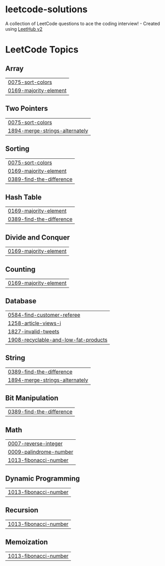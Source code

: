 # leetcode-solutions
A collection of LeetCode questions to ace the coding interview! - Created using [LeetHub v2](https://github.com/arunbhardwaj/LeetHub-2.0)

<!---LeetCode Topics Start-->
# LeetCode Topics
## Array
|  |
| ------- |
| [0075-sort-colors](https://github.com/JashwanthReddy13189/leetcode-solutions/tree/master/0075-sort-colors) |
| [0169-majority-element](https://github.com/JashwanthReddy13189/leetcode-solutions/tree/master/0169-majority-element) |
## Two Pointers
|  |
| ------- |
| [0075-sort-colors](https://github.com/JashwanthReddy13189/leetcode-solutions/tree/master/0075-sort-colors) |
| [1894-merge-strings-alternately](https://github.com/JashwanthReddy13189/leetcode-solutions/tree/master/1894-merge-strings-alternately) |
## Sorting
|  |
| ------- |
| [0075-sort-colors](https://github.com/JashwanthReddy13189/leetcode-solutions/tree/master/0075-sort-colors) |
| [0169-majority-element](https://github.com/JashwanthReddy13189/leetcode-solutions/tree/master/0169-majority-element) |
| [0389-find-the-difference](https://github.com/JashwanthReddy13189/leetcode-solutions/tree/master/0389-find-the-difference) |
## Hash Table
|  |
| ------- |
| [0169-majority-element](https://github.com/JashwanthReddy13189/leetcode-solutions/tree/master/0169-majority-element) |
| [0389-find-the-difference](https://github.com/JashwanthReddy13189/leetcode-solutions/tree/master/0389-find-the-difference) |
## Divide and Conquer
|  |
| ------- |
| [0169-majority-element](https://github.com/JashwanthReddy13189/leetcode-solutions/tree/master/0169-majority-element) |
## Counting
|  |
| ------- |
| [0169-majority-element](https://github.com/JashwanthReddy13189/leetcode-solutions/tree/master/0169-majority-element) |
## Database
|  |
| ------- |
| [0584-find-customer-referee](https://github.com/JashwanthReddy13189/leetcode-solutions/tree/master/0584-find-customer-referee) |
| [1258-article-views-i](https://github.com/JashwanthReddy13189/leetcode-solutions/tree/master/1258-article-views-i) |
| [1827-invalid-tweets](https://github.com/JashwanthReddy13189/leetcode-solutions/tree/master/1827-invalid-tweets) |
| [1908-recyclable-and-low-fat-products](https://github.com/JashwanthReddy13189/leetcode-solutions/tree/master/1908-recyclable-and-low-fat-products) |
## String
|  |
| ------- |
| [0389-find-the-difference](https://github.com/JashwanthReddy13189/leetcode-solutions/tree/master/0389-find-the-difference) |
| [1894-merge-strings-alternately](https://github.com/JashwanthReddy13189/leetcode-solutions/tree/master/1894-merge-strings-alternately) |
## Bit Manipulation
|  |
| ------- |
| [0389-find-the-difference](https://github.com/JashwanthReddy13189/leetcode-solutions/tree/master/0389-find-the-difference) |
## Math
|  |
| ------- |
| [0007-reverse-integer](https://github.com/JashwanthReddy13189/leetcode-solutions/tree/master/0007-reverse-integer) |
| [0009-palindrome-number](https://github.com/JashwanthReddy13189/leetcode-solutions/tree/master/0009-palindrome-number) |
| [1013-fibonacci-number](https://github.com/JashwanthReddy13189/leetcode-solutions/tree/master/1013-fibonacci-number) |
## Dynamic Programming
|  |
| ------- |
| [1013-fibonacci-number](https://github.com/JashwanthReddy13189/leetcode-solutions/tree/master/1013-fibonacci-number) |
## Recursion
|  |
| ------- |
| [1013-fibonacci-number](https://github.com/JashwanthReddy13189/leetcode-solutions/tree/master/1013-fibonacci-number) |
## Memoization
|  |
| ------- |
| [1013-fibonacci-number](https://github.com/JashwanthReddy13189/leetcode-solutions/tree/master/1013-fibonacci-number) |
<!---LeetCode Topics End-->